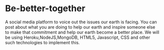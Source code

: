 # Be-better-together
A social media platform to voice out the issues our earth is facing. You can post about what you are doing to help our earth and inspire someone else to make that commitment and help our earth become a better place.
We will be using Heroku,NodeJS,MongoDB, HTML5, Javascript, CSS and other such technologies to implement this.
